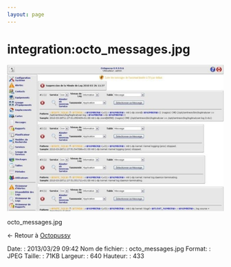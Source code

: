 ```yaml
---
layout: page
---
```


integration:octo\_messages.jpg
==============================

[![octo\_messages.jpg](../../assets/media/integration/octo_messages.jpg@cache=&w=640&h=433 "octo_messages.jpg")](../../assets/media/integration/octo_messages.jpg@cache= "Afficher le fichier original")

octo\_messages.jpg

← Retour à
[Octopussy](../../nagios/integration/8pussy.html "nagios:integration:8pussy")

Date:
:   2013/03/29 09:42
Nom de fichier:
:   octo\_messages.jpg
Format:
:   JPEG
Taille:
:   71KB
Largeur:
:   640
Hauteur:
:   433


